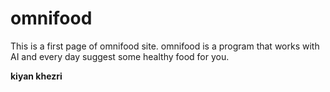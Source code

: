 # omnifood
This is a first page of omnifood site.
omnifood is a program that works with AI and every day suggest some healthy food for you.

**kiyan khezri**
